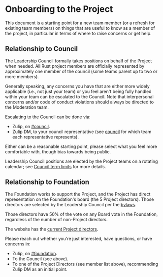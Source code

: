 # Onboarding to the Project

This document is a starting point for a new team member (or a refresh for
existing team members) on things that are useful to know as a member of the
project, in particular in terms of where to raise concerns or get help.

## Relationship to Council

The Leadership Council formally takes positions on behalf of the Project when
needed. All Rust project members are officially represented by approximately
one member of the council (some teams parent up to two or more members).

Generally speaking, any concerns you have that are either more widely
applicable (i.e., not just your team) or you feel aren't being fully handled
within your team can be escalated to the Council. Note that interpersonal
concerns and/or code of conduct violations should always be directed to the
Moderation team.

Escalating to the Council can be done via:

- Zulip, on [#council](https://rust-lang.zulipchat.com/#narrow/channel/392734-council).
- Zulip DM, to your council representative (see
  [council](https://www.rust-lang.org/governance/teams/leadership-council) for
  which team each representative represents).

Either can be a reasonable starting point, please select what you feel more
comfortable with, though bias towards being public.

Leadership Council positions are elected by the Project teams on a rotating
calendar; see [Council term limits] for more details.

[Council term limits]: https://rust-lang.github.io/rfcs/3392-leadership-council.html#term-limits

## Relationship to Foundation

The Foundation works to support the Project, and the Project has direct
representation on the Foundation's board (the 5 Project directors). Those
directors are selected by the Leadership Council per the [bylaws].

Those directors have 50% of the vote on any Board vote in the Foundation,
regardless of the number of non-Project directors.

The website has the [current Project directors].

Please reach out whether you're just interested, have questions, or have concerns in:

- Zulip, on [#foundation](https://rust-lang.zulipchat.com/#narrow/channel/335408-foundation).
- To the Council (see above).
- To one of the Project Directors (see member list above), recommending Zulip
  DM as an initial point.

[current Project directors]: https://www.rust-lang.org/governance/teams/launching-pad#team-foundation-board-project-directors
[bylaws]: https://rustfoundation.org/policy/bylaws/#section-2.4-privileges-of-individual-membership
